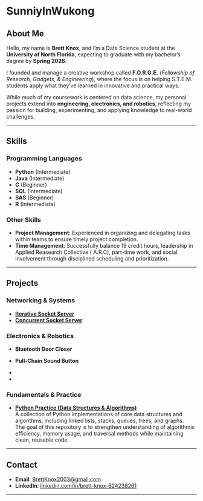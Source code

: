 # SunniyInWukong

## About Me
Hello, my name is **Brett Knox**, and I’m a Data Science student at the **University of North Florida**, expecting to graduate with my bachelor’s degree by **Spring 2026**.  

I founded and manage a creative workshop called **F.O.R.G.E.** (*Fellowship of Research, Gadgets, & Engineering*), where the focus is on helping S.T.E.M. students apply what they’ve learned in innovative and practical ways.  

While much of my coursework is centered on data science, my personal projects extend into **engineering, electronics, and robotics**, reflecting my passion for building, experimenting, and applying knowledge to real-world challenges.

---

## Skills

### Programming Languages
- **Python** (Intermediate)  
- **Java** (Intermediate)  
- **C** (Beginner)  
- **SQL** (Intermediate)  
- **SAS** (Beginner)  
- **R** (Intermediate)  

### Other Skills
- **Project Management**: Experienced in organizing and delegating tasks within teams to ensure timely project completion.  
- **Time Management**: Successfully balance 19 credit hours, leadership in Applied Reasearch Collective ( A.R.C), part-time work, and social involvement through disciplined scheduling and prioritization.  

---

## Projects

### Networking & Systems
- [**Iterative Socket Server**](https://github.com/SunnyInWukong/Iterative_Socket_Server)  
- [**Concurrent Socket Server**](https://github.com/SunnyInWukong/Concurrent-Socket-Server)  

### Electronics & Robotics
- **Bluetooth Door Closer**

  <!-- Add pictures of the build process and final product -->
  <!-- Add description of circuit design, hardware sourcing, and lessons learned -->
  <!-- Optional: Embed YouTube demo if safe for work -->

- **Pull-Chain Sound Button**
- <!-- ![Image](https://github.com/user-attachments/assets/8980f532-409a-4336-866a-07310c1b377c)-->
- <!-- ![Image](https://github.com/user-attachments/assets/3900815e-411b-4e9c-bec1-4cd5706c7304) -->
  <!-- Add pictures of the build process and final product -->
  <!-- Add explanation of circuit setup, hardware choices, and what was learned -->
  <!-- Optional: Embed YouTube demo if safe for work -->

<!-- Future reminder: link additional repositories here when uploaded -->

### Fundamentals & Practice
- [**Python Practice (Data Structures & Algorithms)**](https://github.com/SunnyInWukong/Python-Practice)  
  A collection of Python implementations of core data structures and algorithms, including linked lists, stacks, queues, trees, and graphs.  
  The goal of this repository is to strengthen understanding of algorithmic efficiency, memory usage, and traversal methods while maintaining clean, reusable code.  
  <!-- Add notes on coverage: sorting/searching algorithms, recursion, complexity analysis, etc. -->
  <!-- Consider expanding README inside the repo with explanations and usage examples for each structure -->

---

## Contact
- **Email**: [BrettKnox2003@gmail.com](mailto:BrettKnox2003@gmail.com)  
- **LinkedIn**: [linkedin.com/in/brett-knox-624238261](https://www.linkedin.com/in/brett-knox-624238261)  

---
